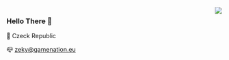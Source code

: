 <img align="right" src="https://github-readme-stats.vercel.app/api?username=ZekyWolf&count_private=true&show_icons=true&text_color=718096&bg_color=transparent" />

### Hello There :wave:

:triangular_flag_on_post: Czeck Republic

:mailbox_closed: zeky@gamenation.eu
